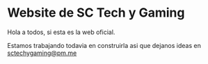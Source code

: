 # Website de SC Tech y Gaming
Hola a todos, si esta es la web oficial.

Estamos trabajando todavia en construirla asi que dejanos ideas en sctechygaming@pm.me
